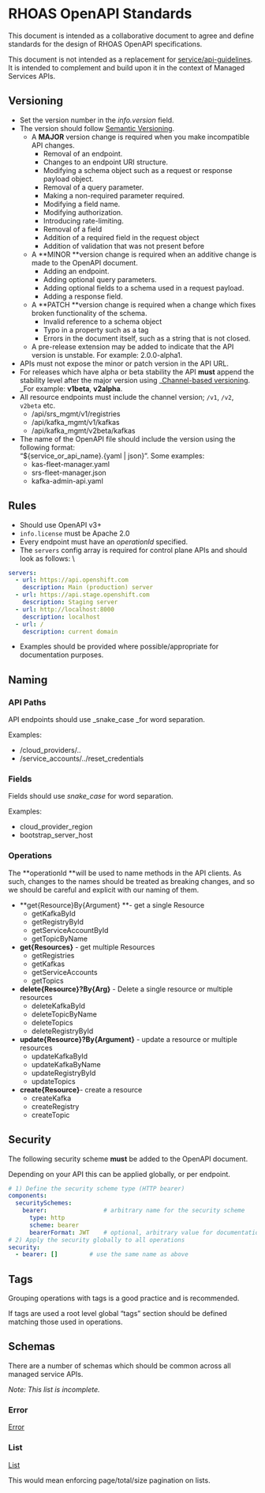 
# RHOAS OpenAPI Standards

This document is intended as a collaborative document to agree and define standards for the design of RHOAS OpenAPI specifications.

This document is not intended as a replacement for [service/api-guidelines](https://gitlab.cee.redhat.com/service/api-guidelines). It is intended to complement and build upon it in the context of Managed Services APIs.


## Versioning



* Set the version number in the _info.version_ field.
* The version should follow [Semantic Versioning](https://semver.org/).
    * A **MAJOR** version change is required when you make incompatible API changes.
        * Removal of an endpoint.
        * Changes to an endpoint URI structure.
        * Modifying a schema object such as a request or response payload object.
        * Removal of a query parameter.
        * Making a non-required parameter required.
        * Modifying a field name.
        * Modifying authorization.
        * Introducing rate-limiting.
        * Removal of a field
        * Addition of a required field in the request object
        * Addition of validation that was not present before
    * A **MINOR **version change is required when an additive change is made to the OpenAPI document.
        * Adding an endpoint.
        * Adding optional query parameters.
        * Adding optional fields to a schema used in a request payload.
        * Adding a response field.
    * A **PATCH **version change is required when a change which fixes broken functionality of the schema.
        * Invalid reference to a schema object
        * Typo in a property such as a tag
        * Errors in the document itself, such as a string that is not closed.
    * A pre-release extension may be added to indicate that the API version is unstable. For example: 2.0.0-alpha1.
* APIs must not expose the minor or patch version in the API URL.
* For releases which have alpha or beta stability the API **must** append the stability level after the major version using _[Channel-based versioning](https://cloud.google.com/apis/design/versioning). _For example: **v1beta**, **v2alpha**.
* All resource endpoints must include the channel version; `/v1`, `/v2`, `v2beta` etc.
    * /api/srs_mgmt/v1/registries
    * /api/kafka_mgmt/v1/kafkas
    * /api/kafka_mgmt/v2beta/kafkas
* The name of the OpenAPI file should include the version using the following format: \
“${service_or_api_name}.{yaml | json}”. Some examples:
    * kas-fleet-manager.yaml
    * srs-fleet-manager.json
    * kafka-admin-api.yaml


## Rules



* Should use OpenAPI v3+
* `info.license` must be Apache 2.0
* Every endpoint must have an _operationId_ specified.
* The `servers` config array is required for control plane APIs and should look as follows: \


```yaml
servers:
  - url: https://api.openshift.com
    description: Main (production) server
  - url: https://api.stage.openshift.com
    description: Staging server
  - url: http://localhost:8000
    description: localhost
  - url: /
    description: current domain
```


* Examples should be provided where possible/appropriate for documentation purposes.


## Naming


### API Paths

API endpoints should use _snake_case _for word separation.

Examples:

* /cloud_providers/..
* /service_accounts/../reset_credentials


### Fields

Fields should use _snake_case_ for word separation.

Examples:

* cloud_provider_region
* bootstrap_server_host


### Operations

The **operationId **will be used to name methods in the API clients. As such, changes to the names should be treated as breaking changes, and so we should be careful and explicit with our naming of them. 


* **get{Resource}By{Argument} **- get a single Resource
    * getKafkaById
    * getRegistryById
    * getServiceAccountById
    * getTopicByName
* **get{Resources}** - get multiple Resources
    * getRegistries
    * getKafkas
    * getServiceAccounts
    * getTopics
* **delete{Resource}?By{Arg}** - Delete a single resource or multiple resources
    * deleteKafkaById
    * deleteTopicByName
    * deleteTopics
    * deleteRegistryById
* **update{Resource}?By{Argument}** - update a resource or multiple resources
    * updateKafkaById
    * updateKafkaByName
    * updateRegistryById
    * updateTopics
* **create{Resource}**- create a resource
    * createKafka
    * createRegistry
    * createTopic


## Security

The following security scheme **must** be added to the OpenAPI document. 

Depending on your API this can be applied globally, or per endpoint.


```yaml
# 1) Define the security scheme type (HTTP bearer)
components:
  securitySchemes:
    bearer:                # arbitrary name for the security scheme
      type: http
      scheme: bearer
      bearerFormat: JWT    # optional, arbitrary value for documentation purposes
# 2) Apply the security globally to all operations
security:
  - bearer: []         # use the same name as above
```



## Tags

Grouping operations with tags is a good practice and is recommended.

If tags are used a root level global “tags” section should be defined matching those used in operations.


## Schemas

There are a number of schemas which should be common across all managed service APIs.

_Note: This list is incomplete._


### Error

[Error](https://github.com/redhat-developer/app-services-api-guidelines/tree/main/spectral#rhoas-error-schema)


### List

[List](https://github.com/redhat-developer/app-services-api-guidelines/tree/main/spectral#rhoas-list-schema)

This would mean enforcing page/total/size pagination on lists. 
